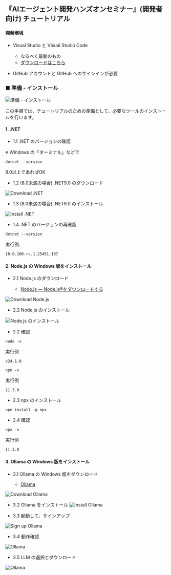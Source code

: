 ## 『AIエージェント開発ハンズオンセミナー』(開発者向け) チュートリアル

#### 開発環境

- Visual Studio と Visual Studio Code
  - なるべく最新のもの
  - [ダウンロードはこちら](https://visualstudio.microsoft.com)

- GitHub アカウントと GitHub へのサインインが必要


### ■ 準備 - インストール
![準備 - インストール](./Images/tutorial_banner_01.png)

この手順では、チュートリアルのための準備として、必要なツールのインストールを行います。

#### 1\. \.NET

- 1\.1 \.NET のバージョンの確認

※ Windows の「ターミナル」などで

```console
dotnet --version
```
  8\.0以上であればOK

- 1\.2 (8\.0未満の場合) \.NET9\.0 のダウンロード

![Download \.NET](./Images/download_dotnet.png)

- 1\.3 (8\.0未満の場合) \.NET9\.0 のインストール

![Install \.NET](./Images/install_dotnet.png)

- 1\.4 \.NET のバージョンの再確認

```console
dotnet --version
```

実行例.
```console
10.0.100-rc.1.25451.107
```

#### 2\. Node.js の Windows 版をインストール

- 2\.1 Node.js のダウンロード

  - [Node\.js — Node\.js®をダウンロードする](https://nodejs.org/ja/download)

![Download Node.js](./images/download_nodejs.png)

- 2\.2 Node.js のインストール

![Node\.js のインストール](./Images/nodejs_installer.png)

- 2\.2 確認

```console
node -v
```

実行例
```console
v24.1.0
```

```console
npm -v
```

実行例
```console
11.3.0
```

- 2\.3 npx のインストール

```console
npm install -g npx
```

- 2\.4 確認

```console
npx -v
```

実行例
```console
11.3.0
```

#### 3\. Ollama の Windows 版をインストール

- 3\.1 Ollama の Windows 版をダウンロード

  - [Ollama](https://www.ollama.com)

![Download Ollama](./Images/download_ollama.png)

- 3\.2 Ollama をインストール
![Install Ollama](./Images/install_ollama.png)

- 3\.3 起動して、サインアップ

![Sign up Ollama](./Images/signup_ollama.png)

- 3\.4 動作確認

![Ollama](./Images/ollama_1.png)

- 3\.5 LLM の選択とダウンロード

![Ollama](./Images/ollama_2.png)
